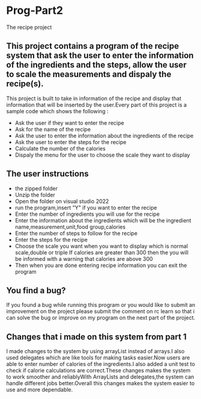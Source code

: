 # Prog-Part2
The recipe project

## This project contains a program of the recipe system that ask the user to enter the information of the ingredients and the steps, allow the user  to scale the measurements and dispaly the recipe(s).

This project is built to  take in information of the recipe and display that information that will be inserted by the user.Every part of this  project is a sample code which shows the following :

* Ask the user if they want to enter the recipe
* Ask for the name of the recipe
* Ask the user to enter the information about the ingredients of the recipe
* Ask the user to enter the steps for the recipe
* Calculate the number of the calories
* Dispaly the menu for the user to choose the scale they want to display 

## The user instructions
* the zipped folder
* Unzip the folder
* Open the folder on visual studio 2022
* run the program,insert "Y" if you want to  enter the recipe
* Enter the number of ingredients you will use for the recipe
* Enter the information about the ingredients which will be the ingredient name,measurement,unit,food group,calories
* Enter the number of steps to follow  for the recipe
* Enter the steps for the recipe
* Choose the scale you want when you want to display  which is normal scale,double or triple
If calories are greater than 300 then the you will be informed with a warning that calories are above 300
* Then when you are done entering recipe information you can exit the program 

## You find a bug?
If you found a bug while running this program or you would like to submit an improvement on the project please  submit the comment on rc learn so that i can solve the bug or improve on my  program on the next part of the project.

## Changes that i made  on this system from part 1
I made changes to  the system by using arrayList instead of arrays.I also used delegates which are like tools for making tasks easier.Now users are able to enter number of calories  of the ingredients.I also added a unit test to check if calorie calculations are correct.These changes makes the system to work smoother and reliablyWith ArrayLists and delegates,the system can handle different jobs  better.Overall this changes  makes the system easier to use and more dependable. 


